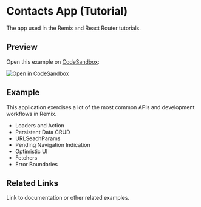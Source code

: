 # Contacts App (Tutorial)

The app used in the Remix and React Router tutorials.

## Preview

Open this example on [CodeSandbox](https://codesandbox.com):

<!-- TODO: update this link to the path for your example: -->

[![Open in CodeSandbox](https://codesandbox.io/static/img/play-codesandbox.svg)](https://codesandbox.io/s/github/remix-run/examples/tree/main/_official-tutorial)

## Example

This application exercises a lot of the most common APIs and development workflows in Remix.

- Loaders and Action
- Persistent Data CRUD
- URLSeachParams
- Pending Navigation Indication
- Optimistic UI
- Fetchers
- Error Boundaries

## Related Links

Link to documentation or other related examples.
